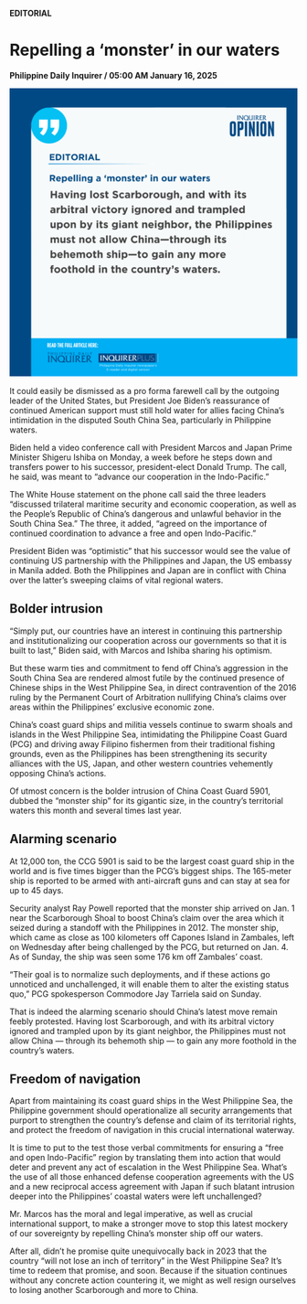 **EDITORIAL**

# Repelling a ‘monster’ in our waters

****Philippine Daily Inquirer / 05:00 AM January 16, 2025****

![Image](https://raw.githubusercontent.com/github-jl14/scrapy_api/refs/heads/main/images/editorial01162025.png)

It could easily be dismissed as a pro forma farewell call by the outgoing leader of the United States, but President Joe Biden’s reassurance of continued American support must still hold water for allies facing China’s intimidation in the disputed South China Sea, particularly in Philippine waters.

Biden held a video conference call with President Marcos and Japan Prime Minister Shigeru Ishiba on Monday, a week before he steps down and transfers power to his successor, president-elect Donald Trump. The call, he said, was meant to “advance our cooperation in the Indo-Pacific.”

The White House statement on the phone call said the three leaders “discussed trilateral maritime security and economic cooperation, as well as the People’s Republic of China’s dangerous and unlawful behavior in the South China Sea.” The three, it added, “agreed on the importance of continued coordination to advance a free and open Indo-Pacific.”

President Biden was “optimistic” that his successor would see the value of continuing US partnership with the Philippines and Japan, the US embassy in Manila added. Both the Philippines and Japan are in conflict with China over the latter’s sweeping claims of vital regional waters.

## Bolder intrusion

“Simply put, our countries have an interest in continuing this partnership and institutionalizing our cooperation across our governments so that it is built to last,” Biden said, with Marcos and Ishiba sharing his optimism.

But these warm ties and commitment to fend off China’s aggression in the South China Sea are rendered almost futile by the continued presence of Chinese ships in the West Philippine Sea, in direct contravention of the 2016 ruling by the Permanent Court of Arbitration nullifying China’s claims over areas within the Philippines’ exclusive economic zone.

China’s coast guard ships and militia vessels continue to swarm shoals and islands in the West Philippine Sea, intimidating the Philippine Coast Guard (PCG) and driving away Filipino fishermen from their traditional fishing grounds, even as the Philippines has been strengthening its security alliances with the US, Japan, and other western countries vehemently opposing China’s actions.

Of utmost concern is the bolder intrusion of China Coast Guard 5901, dubbed the “monster ship” for its gigantic size, in the country’s territorial waters this month and several times last year.

## Alarming scenario

At 12,000 ton, the CCG 5901 is said to be the largest coast guard ship in the world and is five times bigger than the PCG’s biggest ships. The 165-meter ship is reported to be armed with anti-aircraft guns and can stay at sea for up to 45 days.

Security analyst Ray Powell reported that the monster ship arrived on Jan. 1 near the Scarborough Shoal to boost China’s claim over the area which it seized during a standoff with the Philippines in 2012. The monster ship, which came as close as 100 kilometers off Capones Island in Zambales, left on Wednesday after being challenged by the PCG, but returned on Jan. 4. As of Sunday, the ship was seen some 176 km off Zambales’ coast.

“Their goal is to normalize such deployments, and if these actions go unnoticed and unchallenged, it will enable them to alter the existing status quo,” PCG spokesperson Commodore Jay Tarriela said on Sunday.

That is indeed the alarming scenario should China’s latest move remain feebly protested. Having lost Scarborough, and with its arbitral victory ignored and trampled upon by its giant neighbor, the Philippines must not allow China — through its behemoth ship — to gain any more foothold in the country’s waters.

## Freedom of navigation

Apart from maintaining its coast guard ships in the West Philippine Sea, the Philippine government should operationalize all security arrangements that purport to strengthen the country’s defense and claim of its territorial rights, and protect the freedom of navigation in this crucial international waterway.

It is time to put to the test those verbal commitments for ensuring a “free and open Indo-Pacific” region by translating them into action that would deter and prevent any act of escalation in the West Philippine Sea. What’s the use of all those enhanced defense cooperation agreements with the US and a new reciprocal access agreement with Japan if such blatant intrusion deeper into the Philippines’ coastal waters were left unchallenged?

Mr. Marcos has the moral and legal imperative, as well as crucial international support, to make a stronger move to stop this latest mockery of our sovereignty by repelling China’s monster ship off our waters.

After all, didn’t he promise quite unequivocally back in 2023 that the country “will not lose an inch of territory” in the West Philippine Sea? It’s time to redeem that promise, and soon. Because if the situation continues without any concrete action countering it, we might as well resign ourselves to losing another Scarborough and more to China.